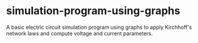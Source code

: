 # simulation-program-using-graphs
A basic electric circuit simulation program using graphs to apply Kirchhoff's network laws and compute voltage and current parameters.
